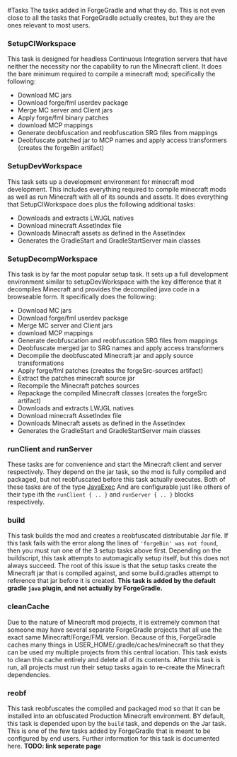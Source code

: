 #Tasks
The tasks added in ForgeGradle and what they do. This is not even close to all the tasks that ForgeGradle actually creates, but they are the ones relevant to most users.

### SetupCIWorkspace
This task is designed for headless Continuous Integration servers that have neither the necessity nor the capability to run the Minecraft client. It does the bare minimum required to compile a minecraft mod; specifically the following:

 - Download MC jars
 - Download forge/fml userdev package
 - Merge MC server and Client jars
 - Apply forge/fml binary patches
 - download MCP mappings
 - Generate deobfuscation and reobfuscation SRG files from mappings
 - Deobfuscate patched jar to MCP names and apply access transformers  (creates the forgeBin artifact)

### SetupDevWorkspace
This task sets up a development environment for minecraft mod development. This includes everything required to compile minecraft mods as well as run Minecraft with all of its sounds and assets. It does everything that SetupCIWorkspace does plus the following additional tasks:

 - Downloads and extracts LWJGL natives
 - Download minecraft AssetIndex file
 - Downloads Minecraft assets as defined in the AssetIndex
 - Generates the GradleStart and GradleStartServer main classes

### SetupDecompWorkspace
This task is by far the most popular setup task. It sets up a full development environment similar to setupDevWorkspace with the key difference that it decompiles Minecraft and provides the decompiled java code in a browseable form. It specifically does the following:

- Download MC jars
- Download forge/fml userdev package
- Merge MC server and Client jars
- download MCP mappings
- Generate deobfuscation and reobfuscation SRG files from mappings
- Deobfuscate merged jar to SRG names and apply access transformers
- Decompile the deobfuscated Minecraft jar and apply source transformations
- Apply forge/fml patches (creates the forgeSrc-sources artifact)
- Extract the patches minecraft source jar
- Recompile the Minecraft patches sources
- Repackage the compiled Minecraft classes (creates the forgeSrc artifact)
- Downloads and extracts LWJGL natives
- Download minecraft AssetIndex file
- Downloads Minecraft assets as defined in the AssetIndex
- Generates the GradleStart and GradleStartServer main classes

### runClient and runServer
These tasks are for convenience and start the Minecraft client and server respectively. They depend on the jar task, so the mod is fully compiled and packaged, but not reobfuscated before this task actually executes. Both of these tasks are of the type [JavaExec](https://gradle.org/docs/current/dsl/org.gradle.api.tasks.JavaExec.html) And are configurable just like others of their type ith the `runClient { .. }` and `runServer { .. }` blocks respectively.

### build
This task builds the mod and creates a reobfuscated distributable Jar file. If this task fails with the error along the lines of `'forgeBin' was not found`, then you must run one of the 3 setup tasks above first. Depending on the buildscript, this task attempts to automagically setup itself, but this does not always succeed. The root of this issue is that the setup tasks create the Minecraft jar that is compiled against, and some build.gradles attempt to reference that jar before it is created. **This task is added by the default gradle `java` plugin, and not actually by ForgeGradle.**

### cleanCache
Due to the nature of Minecraft mod projects, it is extremely common that someone may have several separate ForgeGradle projects that all use the exact same Minecraft/Forge/FML version. Because of this, ForgeGradle caches many things in USER_HOME/.gradle/caches/minecraft  so that they can be used my multiple projects from this central location. This task exists to clean this cache entirely and delete all of its contents. After this task is run, all projects must run their setup tasks again to re-create the Minecraft dependencies.

### reobf
This task reobfuscates the compiled and packaged mod so that it can be installed into an obfuscated Production Minecraft environment. BY default, this task is depended upon by the `build` task, and depends on the Jar task. This is one of the few tasks added by ForgeGradle that is meant to be configured by end users. Further information for this task is documented here. **TODO: link seperate page**
